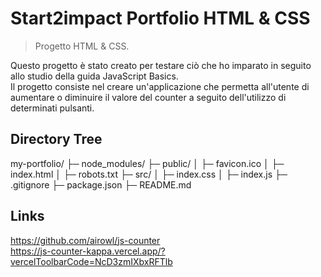 # Start2impact Portfolio HTML & CSS
> Progetto HTML & CSS.

Questo progetto è stato creato per testare ciò che ho imparato in seguito allo studio della guida JavaScript Basics. </br>
Il progetto consiste nel creare un'applicazione che permetta all'utente di aumentare o diminuire il valore del counter a seguito dell'utilizzo di determinati pulsanti.

## Directory Tree

my-portfolio/
├─ node_modules/
├─ public/
│  ├─ favicon.ico
│  ├─ index.html
│  ├─ robots.txt
├─ src/
│  ├─ index.css
│  ├─ index.js
├─ .gitignore
├─ package.json
├─ README.md


## Links

https://github.com/airowl/js-counter
</br>
https://js-counter-kappa.vercel.app/?vercelToolbarCode=NcD3zmIXbxRFTlb